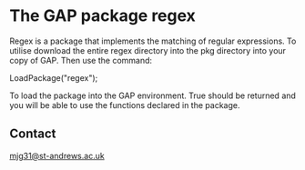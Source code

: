 # The GAP package regex

Regex is a package that implements the matching of regular expressions. To utilise download the entire regex directory into the pkg directory into your copy of GAP. Then use the command:

LoadPackage("regex");

To load the package into the GAP environment. True should be returned and you will be able to use the functions declared in the package.


## Contact

mjg31@st-andrews.ac.uk